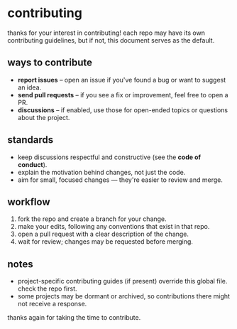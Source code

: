 # contributing

thanks for your interest in contributing! each repo may have its own contributing guidelines, but if not, this document serves as the default.

## ways to contribute

* **report issues** – open an issue if you've found a bug or want to suggest an idea.
* **send pull requests** – if you see a fix or improvement, feel free to open a PR.
* **discussions** – if enabled, use those for open-ended topics or questions about the project.

## standards

* keep discussions respectful and constructive (see the **code of conduct**).
* explain the motivation behind changes, not just the code.
* aim for small, focused changes — they're easier to review and merge.

## workflow

1. fork the repo and create a branch for your change.
2. make your edits, following any conventions that exist in that repo.
3. open a pull request with a clear description of the change.
4. wait for review; changes may be requested before merging.

## notes

* project-specific contributing guides (if present) override this global file. check the repo first.
* some projects may be dormant or archived, so contributions there might not receive a response.

thanks again for taking the time to contribute.
